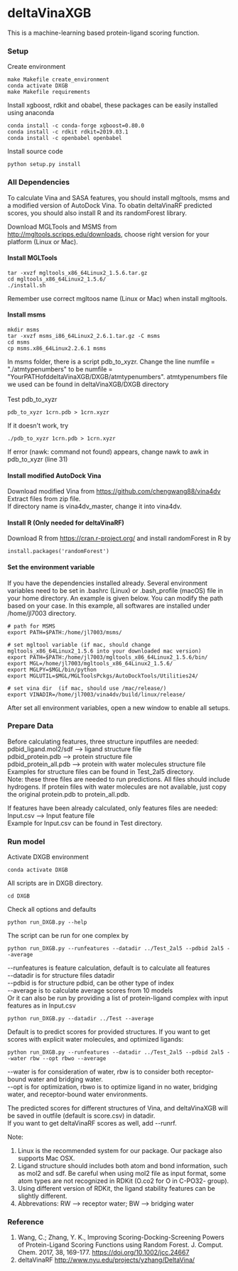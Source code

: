 # deltaVinaXGB
This is a machine-learning based protein-ligand scoring function.
### Setup
Create environment
```
make Makefile create_environment
conda activate DXGB
make Makefile requirements
```
Install xgboost, rdkit and obabel, these packages can be easily installed using anaconda
```
conda install -c conda-forge xgboost=0.80.0
conda install -c rdkit rdkit=2019.03.1
conda install -c openbabel openbabel
```
Install source code
```
python setup.py install
```
### All Dependencies 

To calculate Vina and SASA features, you should install mgltools, msms and a modified version of AutoDock Vina. To obatin deltaVinaRF predicted scores, you should also install R and its randomForest library. <br>

Download MGLTools and MSMS from http://mgltools.scripps.edu/downloads, choose right version for your platform (Linux or Mac).<br>
#### Install MGLTools
```
tar -xvzf mgltools_x86_64Linux2_1.5.6.tar.gz 
cd mgltools_x86_64Linux2_1.5.6/ 
./install.sh
```
Remember use correct mgltoos name (Linux or Mac) when install mgltools.
#### Install msms
```
mkdir msms 
tar -xvzf msms_i86_64Linux2_2.6.1.tar.gz -C msms 
cd msms 
cp msms.x86_64Linux2.2.6.1 msms 
```
In msms folder, there is a script pdb_to_xyzr. Change the line numfile = "./atmtypenumbers" to be numfile = "YourPATHofddeltaVinaXGB/DXGB/atmtypenumbers". atmtypenumbers file we used can be found in deltaVinaXGB/DXGB directory <br><br>
Test pdb_to_xyzr
```
pdb_to_xyzr 1crn.pdb > 1crn.xyzr
```
If it doesn't work, try 
```
./pdb_to_xyzr 1crn.pdb > 1crn.xyzr
```
If error (nawk: command not found) appears, change nawk to awk in pdb_to_xyzr (line 31) <br>

#### Install modified AutoDock Vina
Download modified Vina from  https://github.com/chengwang88/vina4dv <br>
Extract files from zip file. <br>
If directory name is vina4dv_master, change it into vina4dv. <br>

#### Install R (Only needed for deltaVinaRF)
Download R from https://cran.r-project.org/ and install randomForest in R by
```
install.packages('randomForest')
```
#### Set the environment variable
If you have the dependencies installed already. Several environment variables need to be set in .bashrc (Linux) or .bash_profile (macOS) file in your home directory. An example is given below. You can modify the path based on your case. In this example, all softwares are installed under /home/jl7003 directory.<br>
```
# path for MSMS 
export PATH=$PATH:/home/jl7003/msms/

# set mgltool variable (if mac, should change mgltools_x86_64Linux2_1.5.6 into your downloaded mac version)
export PATH=$PATH:/home/jl7003/mgltools_x86_64Linux2_1.5.6/bin/
export MGL=/home/jl7003/mgltools_x86_64Linux2_1.5.6/ 
export MGLPY=$MGL/bin/python 
export MGLUTIL=$MGL/MGLToolsPckgs/AutoDockTools/Utilities24/ 

# set vina dir  (if mac, should use /mac/release/)
export VINADIR=/home/jl7003/vina4dv/build/linux/release/ 
```
After set all environment variables, open a new window to enable all setups. <br>

### Prepare Data
Before calculating features, three structure inputfiles are needed:<br>
pdbid_ligand.mol2/sdf         --> ligand structure file<br>
pdbid_protein.pdb             --> protein structure file<br>
pdbid_protein_all.pdb         --> protein with water molecules structure file<br>
Examples for structure files can be found in Test_2al5 directory.<br>
Note: these three files are needed to run predictions. All files should include hydrogens. If protein files with water molecules are not available, just copy the original protein.pdb to protein_all.pdb. 

If features have been already calculated, only features files are needed: <br>
Input.csv                     --> Input feature file <br>
Example for Input.csv can be found in Test directory.<br>

### Run model
Activate DXGB environment<br>
```
conda activate DXGB
```
All scripts are in DXGB directory.<br>
```
cd DXGB
```
Check all options and defaults<br>
```
python run_DXGB.py --help
```
The script can be run for one complex by
```
python run_DXGB.py --runfeatures --datadir ../Test_2al5 --pdbid 2al5 --average
```
--runfeatures is feature calculation, default is to calculate all features<br>
--datadir is for structure files datadir<br>
--pdbid is for structure pdbid, can be other type of index<br>
--average is to calculate average scores from 10 models<br>
Or it can also be run by providing a list of protein-ligand complex with input features as in Input.csv
```
python run_DXGB.py --datadir ../Test --average 
```
Default is to predict scores for provided structures. If you want to get scores with explicit water molecules, and optimized ligands:
```
python run_DXGB.py --runfeatures --datadir ../Test_2al5 --pdbid 2al5 --water rbw --opt rbwo --average 
``` 
--water is for consideration of water, rbw is to consider both receptor-bound water and bridging water. <br>
--opt is for optimization, rbwo is to optimize ligand in no water, bridging water, and receptor-bound water environments.<br>

The predicted scores for different structures of Vina, and deltaVinaXGB will be saved in outfile (default is score.csv) in datadir.<br>
If you want to get deltaVinaRF scores as well, add --runrf. <br>

Note:
1) Linux is the recommended system for our package. Our package also supports Mac OSX. 
2) Ligand structure should includes both atom and bond information, such as mol2 and sdf. Be careful when using mol2 file as input format, some atom types are not recognized in RDKit (O.co2 for O in C-PO32- group). 
3) Using different version of RDKit, the ligand stability features can be slightly different.
4) Abbrevations: RW --> receptor water; BW --> bridging water

### Reference
1. Wang, C.; Zhang, Y. K., Improving Scoring-Docking-Screening Powers of Protein-Ligand Scoring Functions using Random Forest. J. Comput. Chem. 2017, 38, 169-177. https://doi.org/10.1002/jcc.24667
2. deltaVinaRF http://www.nyu.edu/projects/yzhang/DeltaVina/




